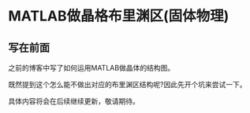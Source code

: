 # MATLAB做晶格布里渊区(固体物理)

## 写在前面

之前的博客中写了如何运用MATLAB做晶体的结构图。

既然提到这个怎么能不做出对应的布里渊区结构呢?因此先开个坑来尝试一下。

具体内容将会在后续继续更新，敬请期待。